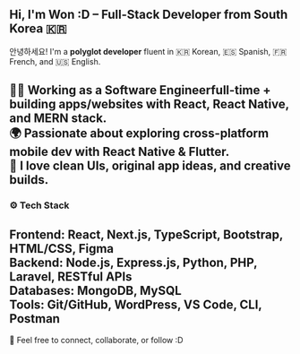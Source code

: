 ## Hi, I'm Won :D – Full-Stack Developer from South Korea 🇰🇷
안녕하세요! I'm a **polyglot developer** fluent in 🇰🇷 Korean, 🇪🇸 Spanish, 🇫🇷 French, and 🇺🇸 English.

🧑‍💻 Working as a **Software Engineer**full-time + building apps/websites with **React**, **React Native**, and **MERN stack**.  
🌍 Passionate about exploring **cross-platform mobile dev** with **React Native** & **Flutter**.  
📱 I love clean UIs, original app ideas, and creative builds.
---
### ⚙️ Tech Stack
**Frontend:** React, Next.js, TypeScript, Bootstrap, HTML/CSS, Figma  
**Backend:** Node.js, Express.js, Python, PHP, Laravel, RESTful APIs  
**Databases:** MongoDB, MySQL  
**Tools:** Git/GitHub, WordPress, VS Code, CLI, Postman
---
🌌 Feel free to connect, collaborate, or follow :D 
